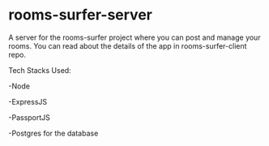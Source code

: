 # rooms-surfer-server

A server for the rooms-surfer project where you can post and manage your rooms. You can read about the details of the app in rooms-surfer-client repo. 

Tech Stacks Used:

-Node

-ExpressJS

-PassportJS

-Postgres for the database


